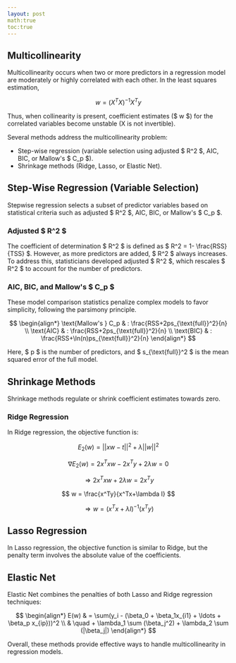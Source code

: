 ```yaml
---
layout: post
math:true
toc:true
---
```


## Multicollinearity 

Multicollinearity occurs when two or more predictors in a regression model are moderately or highly correlated with each other. In the least squares estimation, 

$$ w = (X^TX)^{-1}X^T y $$

Thus, when collinearity is present, coefficient estimates ($ w $) for the correlated variables become unstable (X is not invertible).

Several methods address the multicollinearity problem:

- Step-wise regression (variable selection using adjusted $ R^2 $, AIC, BIC, or Mallow's $ C_p $).
- Shrinkage methods (Ridge, Lasso, or Elastic Net).

## Step-Wise Regression (Variable Selection)

Stepwise regression selects a subset of predictor variables based on statistical criteria such as adjusted $ R^2 $, AIC, BIC, or Mallow's $ C_p $.

### Adjusted $ R^2 $

The coefficient of determination $ R^2 $ is defined as $ R^2 = 1- \frac{RSS}{TSS} $. However, as more predictors are added, $ R^2 $ always increases. To address this, statisticians developed adjusted $ R^2 $, which rescales $ R^2 $ to account for the number of predictors.

### AIC, BIC, and Mallow's $ C_p $

These model comparison statistics penalize complex models to favor simplicity, following the parsimony principle.

$$
\begin{align*}
\text{Mallow's } C_p & : \frac{RSS+2ps_{\text{full}}^2}{n} \\
\text{AIC} & : \frac{RSS+2ps_{\text{full}}^2}{n} \\
\text{BIC} & : \frac{RSS+\ln(n)ps_{\text{full}}^2}{n}
\end{align*}
$$

Here, $ p $ is the number of predictors, and $ s_{\text{full}}^2 $ is the mean squared error of the full model.

## Shrinkage Methods

Shrinkage methods regulate or shrink coefficient estimates towards zero.

### Ridge Regression

In Ridge regression, the objective function is:

$$ E_2(w) = ||xw-t||^2+\lambda ||w||^2 $$

$$ \nabla E_2(w) = 2x^Txw - 2x^Ty+ 2 \lambda w =0 $$

$$ \Rightarrow 2x^Txw + 2\lambda w = 2x^T y $$

$$ w = \frac{x^Ty}{x^Tx+\lambda I} $$

$$ \Rightarrow w = (x^Tx + \lambda I)^{-1}(x^Ty) $$

## Lasso Regression

In Lasso regression, the objective function is similar to Ridge, but the penalty term involves the absolute value of the coefficients.

## Elastic Net

Elastic Net combines the penalties of both Lasso and Ridge regression techniques:

$$
\begin{align*}
E(w) & = \sum(y_i - (\beta_0 + \beta_1x_{i1} + \ldots + \beta_p x_{ip}))^2 \\
& \quad + \lambda_1 \sum (\beta_j^2) + \lambda_2 \sum (|\beta_j|)
\end{align*}
$$

Overall, these methods provide effective ways to handle multicollinearity in regression models.
